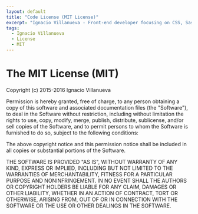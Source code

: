 ```yaml
---
layout: default
title: "Code License (MIT License)"
excerpt: "Ignacio Villanueva - Front-end developer focusing on CSS, Sass, architecture, scalability, front-end performance, and mobile and responsive web design based in Barcelona."
tags:
  - Ignacio Villanueva
  - License
  - MIT
---
```


# The MIT License (MIT)

Copyright (c) 2015-2016 Ignacio Villanueva

Permission is hereby granted, free of charge, to any person obtaining a copy
of this software and associated documentation files (the "Software"), to deal
in the Software without restriction, including without limitation the rights
to use, copy, modify, merge, publish, distribute, sublicense, and/or sell
copies of the Software, and to permit persons to whom the Software is
furnished to do so, subject to the following conditions:

The above copyright notice and this permission notice shall be included in
all copies or substantial portions of the Software.

THE SOFTWARE IS PROVIDED "AS IS", WITHOUT WARRANTY OF ANY KIND, EXPRESS OR
IMPLIED, INCLUDING BUT NOT LIMITED TO THE WARRANTIES OF MERCHANTABILITY,
FITNESS FOR A PARTICULAR PURPOSE AND NONINFRINGEMENT.  IN NO EVENT SHALL THE
AUTHORS OR COPYRIGHT HOLDERS BE LIABLE FOR ANY CLAIM, DAMAGES OR OTHER
LIABILITY, WHETHER IN AN ACTION OF CONTRACT, TORT OR OTHERWISE, ARISING FROM,
OUT OF OR IN CONNECTION WITH THE SOFTWARE OR THE USE OR OTHER DEALINGS IN
THE SOFTWARE.